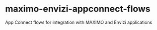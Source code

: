 # maximo-envizi-appconnect-flows
App Connect flows for integration with MAXIMO and Envizi applications
